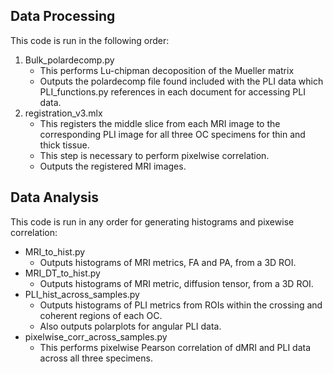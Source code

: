 ## Data Processing 
This code is run in the following order:
  1. Bulk_polardecomp.py
     * This performs Lu-chipman decoposition of the Mueller matrix
     * Outputs the polardecomp file found included with the PLI data which PLI_functions.py references in each document for accessing PLI data.
  2. registration_v3.mlx
     * This registers the middle slice from each MRI image to the corresponding PLI image for all three OC specimens for thin and thick tissue.
     * This step is necessary to perform pixelwise correlation.
     * Outputs the registered MRI images.
    
## Data Analysis 
This code is run in any order for generating histograms and pixewise correlation:
  * MRI_to_hist.py
     * Outputs histograms of MRI metrics, FA and PA, from a 3D ROI.
  * MRI_DT_to_hist.py
     * Outputs histograms of MRI metric, diffusion tensor, from a 3D ROI.
  * PLI_hist_across_samples.py
     * Outputs  histograms of PLI metrics from ROIs within the crossing and coherent regions of each OC.
     * Also outputs polarplots for angular PLI data.
  * pixelwise_corr_across_samples.py
     * This performs pixelwise Pearson correlation of dMRI and PLI data across all three specimens.
